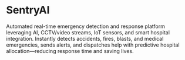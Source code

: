 # SentryAI
Automated real-time emergency detection and response platform leveraging AI, CCTV/video streams, IoT sensors, and smart hospital integration. Instantly detects accidents, fires, blasts, and medical emergencies, sends alerts, and dispatches help with predictive hospital allocation—reducing response time and saving lives.
